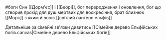 #боги 
Cин [[Дорм'єс]] і [[Беорі]], бог переродження і оновлення, бог що створив прохід для душ мертвих для воскресіння, брат близнюк [[Морс]] з яким й воює
[[світлий пантеон ельфів]]

Детальніше за сімейні зв'язки дивитись [[Сімейне дерево Ельфійських богів.canvas|Сімейне дерево Ельфійських богів]]